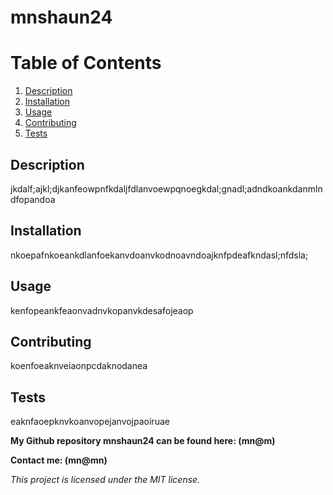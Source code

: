 # mnshaun24

  # Table of Contents
  1. [Description](#description)
  2. [Installation](#installation)
  3. [Usage](#usage)
  4. [Contributing](#contributing)
  5. [Tests](#tests)

  ## Description <a name="description"></a>
  jkdalf;ajkl;djkanfeowpnfkdaljfdlanvoewpqnoegkdal;gnadl;adndkoankdanmlndfopandoa

  ## Installation <a name="installation"></a>
  nkoepafnkoeankdlanfoekanvdoanvkodnoavndoajknfpdeafkndasl;nfdsla;

  ## Usage <a name="usage"></a>
  kenfopeankfeaonvadnvkopanvkdesafojeaop

  ## Contributing <a name="contributing"></a>
  koenfoeaknveiaonpcdaknodanea

  ## Tests <a name="tests"></a>
  eaknfaoepknvkoanvopejanvojpaoiruae

  **My Github repository mnshaun24 can be found here: (mn@m)**

  **Contact me: (mn@mn)**  

  *This project is licensed under the MIT license.*
